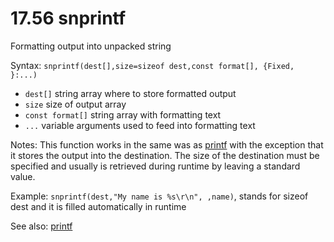 # 17.56 snprintf 

Formatting output into unpacked string 

Syntax: `snprintf(dest[],size=sizeof dest,const format[], {Fixed, }:...)` 

* `dest[]` string array where to store formatted output 
* `size` size of output array 
* `const format[]` string array with formatting text 
* `...` variable arguments used to feed into formatting text 

Notes: This function works  in the same was as [printf](/17-api-native-functions/1755-printf.md) with the exception that it stores the output into the destination. The size of the destination must be specified and usually is retrieved during runtime by leaving a standard value. 

Example: `snprintf(dest,"My name is %s\r\n", ,name)`, stands for sizeof dest and it is filled automatically in runtime 

See also: [printf](/17-api-native-functions/1755-printf.md)


